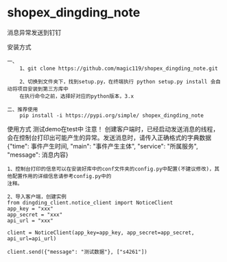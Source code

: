 # shopex_dingding_note
消息异常发送到钉钉

安装方式
    
    一、
        1、git clone https://github.com/magic119/shopex_dingding_note.git

        2、切换到文件夹下，找到setup.py，在终端执行 python setup.py install 会自动将项目安装到第三方库中
        在执行命令之前，选择好对应的python版本，3.x

    二、推荐使用
        pip install -i https://pypi.org/simple/ shopex_dingding_note

使用方式
    测试demo在test中
    注意！
    创建客户端时，已经启动发送消息的线程，会在控制台打印出可能产生的异常。发送消息时，请传入正确格式的字典数据
    {"time": 事件产生时间, "main": "事件产生主体", "service": "所属服务", "message": 消息内容}

    1、控制台打印的信息可以在安装好库中的conf文件夹的config.py中配置(不建议修改)，其他配置作用的详细信息请参考config.py中的
    注释。

    2、导入客户端，创建实例
    from dingding_client.notice_client import NoticeClient
    app_key = "xxx"
    app_secret = "xxx"
    api_url = "xxx"

    client = NoticeClient(app_key=app_key, app_secret=app_secret, api_url=api_url)

    client.send({"message": "测试数据"}, ["s4261"])
    
